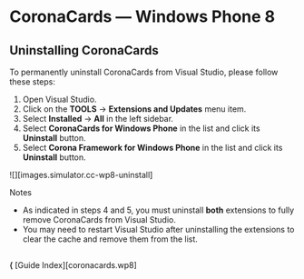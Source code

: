 # CoronaCards — Windows&nbsp;Phone&nbsp;8

## Uninstalling CoronaCards

To permanently uninstall CoronaCards from Visual Studio, please follow these steps:

1. Open Visual Studio.
2. Click on the __TOOLS__ &rarr; __Extensions and Updates__ menu item.
3. Select __Installed__ &rarr; __All__ in the left sidebar.
4. Select __CoronaCards for Windows Phone__ in the list and click its __Uninstall__ button.
5. Select __Corona Framework for Windows Phone__ in the list and click its __Uninstall__ button.

<div style="width:90%;">

![][images.simulator.cc-wp8-uninstall]

</div>

<div class="guide-notebox">
<div class="notebox-title">Notes</div>

* As indicated in steps 4 and 5, you must uninstall __both__ extensions to fully remove CoronaCards from Visual Studio.
* You may need to restart Visual Studio after uninstalling the extensions to clear the cache and remove them from the list.

</div>

##

<div class="walkthrough-nav">

__&lang;__ [Guide Index][coronacards.wp8]

</div>
